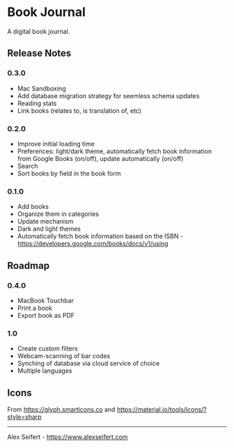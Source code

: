 # Book Journal

A digital book journal.

## Release Notes

### 0.3.0
- Mac Sandboxing
- Add database migration strategy for seemless schema updates
- Reading stats
- Link books (relates to, is translation of, etc)

### 0.2.0
- Improve initial loading time
- Preferences: light/dark theme, automatically fetch book information from Google Books (on/off), update automatically (on/off)
- Search
- Sort books by field in the book form

### 0.1.0
- Add books
- Organize them in categories
- Update mechanism
- Dark and light themes
- Automatically fetch book information based on the ISBN - https://developers.google.com/books/docs/v1/using


## Roadmap

### 0.4.0
- MacBook Touchbar
- Print a book
- Export book as PDF

### 1.0
- Create custom filters
- Webcam-scanning of bar codes
- Synching of database via cloud service of choice
- Multiple languages


## Icons

From https://glyph.smarticons.co and https://material.io/tools/icons/?style=sharp

---

Alex Seifert - https://www.alexseifert.com

